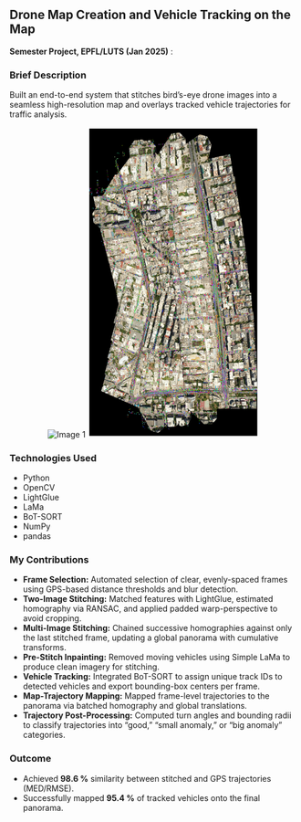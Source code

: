 ## Drone Map Creation and Vehicle Tracking on the Map  
**Semester Project, EPFL/LUTS (Jan 2025)** : 

### Brief Description  
Built an end-to-end system that stitches bird’s-eye drone images into a seamless high-resolution map and overlays tracked vehicle trajectories for traffic analysis.  

<p align="center">
  <img src="../Drone-Map-Creation-and-Vehicle-Tracking/results/final_panorama.jpg" alt="Image 1" width="300" />
  <img src="../Drone-Map-Creation-and-Vehicle-Tracking/results/final_panorama_with_trajectories.png" alt="Image 2" width="300" />
</p>

### Technologies Used  
- Python  
- OpenCV  
- LightGlue 
- LaMa  
- BoT-SORT  
- NumPy  
- pandas  

### My Contributions  
- **Frame Selection:** Automated selection of clear, evenly-spaced frames using GPS-based distance thresholds and blur detection.  
- **Two-Image Stitching:** Matched features with LightGlue, estimated homography via RANSAC, and applied padded warp-perspective to avoid cropping.  
- **Multi-Image Stitching:** Chained successive homographies against only the last stitched frame, updating a global panorama with cumulative transforms.  
- **Pre-Stitch Inpainting:** Removed moving vehicles using Simple LaMa to produce clean imagery for stitching.  
- **Vehicle Tracking:** Integrated BoT-SORT to assign unique track IDs to detected vehicles and export bounding-box centers per frame.  
- **Map-Trajectory Mapping:** Mapped frame-level trajectories to the panorama via batched homography and global translations.  
- **Trajectory Post-Processing:** Computed turn angles and bounding radii to classify trajectories into “good,” “small anomaly,” or “big anomaly” categories.  

### Outcome  
- Achieved **98.6 %** similarity between stitched and GPS trajectories (MED/RMSE).  
- Successfully mapped **95.4 %** of tracked vehicles onto the final panorama.  
